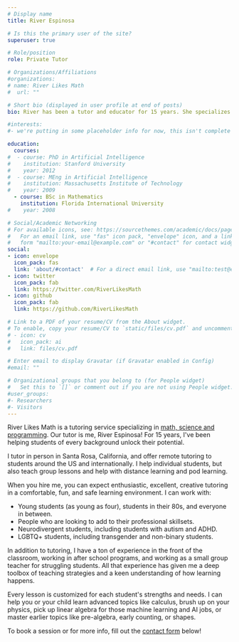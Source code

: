 ```yaml
---
# Display name
title: River Espinosa

# Is this the primary user of the site?
superuser: true

# Role/position
role: Private Tutor

# Organizations/Affiliations
#organizations:
# name: River Likes Math 
#  url: ""

# Short bio (displayed in user profile at end of posts)
bio: River has been a tutor and educator for 15 years. She specializes in teaching math, programming, and science, but also helps with reading, writing, and study skills.  

#interests:
#- we're putting in some placeholder info for now, this isn't complete yet! 

education:
  courses:
#  - course: PhD in Artificial Intelligence
#    institution: Stanford University
#    year: 2012
#  - course: MEng in Artificial Intelligence
#    institution: Massachusetts Institute of Technology
#    year: 2009
  - course: BSc in Mathematics
    institution: Florida International University
#    year: 2008

# Social/Academic Networking
# For available icons, see: https://sourcethemes.com/academic/docs/page-builder/#icons
#   For an email link, use "fas" icon pack, "envelope" icon, and a link in the
#   form "mailto:your-email@example.com" or "#contact" for contact widget.
social:
- icon: envelope
  icon_pack: fas
  link: 'about/#contact'  # For a direct email link, use "mailto:test@example.org".
- icon: twitter
  icon_pack: fab
  link: https://twitter.com/RiverLikesMath
- icon: github
  icon_pack: fab
  link: https://github.com/RiverLikesMath

# Link to a PDF of your resume/CV from the About widget.
# To enable, copy your resume/CV to `static/files/cv.pdf` and uncomment the lines below.
# - icon: cv
#   icon_pack: ai
#   link: files/cv.pdf

# Enter email to display Gravatar (if Gravatar enabled in Config)
#email: ""

# Organizational groups that you belong to (for People widget)
#   Set this to `[]` or comment out if you are not using People widget.
#user_groups:
#- Researchers
#- Visitors
---
```


River Likes Math is a tutoring service specializing in [math, science and programming](post/what-i-teach). Our tutor is me, River Espinosa! For 15 years, I've been helping students of every background unlock their potential. 

I tutor in person in Santa Rosa, California, and offer remote tutoring to students around the US and internationally. I help individual students, but also teach group lessons and help with distance learning and pod learning. 

When you hire me, you can expect enthusiastic, excellent, creative tutoring in a comfortable, fun, and safe learning environment.  I can work with:

* Young students (as young as four), students in their 80s, and everyone in between. 
* People who are looking to add to their professional skillsets.
* Neurodivergent students, including students with autism and ADHD. 
* LGBTQ+ students, including transgender and non-binary students. 

In addition to tutoring, I have a ton of experience in the front of the classroom, working in after school programs, and working as a small group teacher for struggling students. All that experience has given me a deep toolbox of teaching strategies and a keen understanding of how learning happens. 

Every lesson is customized for each student's strengths and needs. I can help you or your child learn advanced topics like calculus, brush up on your physics, pick up linear algebra for those machine learning and AI jobs, or master earlier topics like pre-algebra, early counting, or shapes. 

To book a session or for more info, fill out the [contact form](#contact) below! 

 
   


